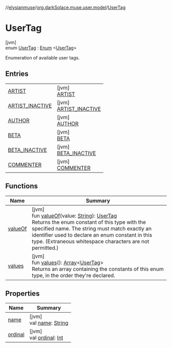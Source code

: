 //[elysianmuse](../../../index.md)/[org.darkSolace.muse.user.model](../index.md)/[UserTag](index.md)

# UserTag

[jvm]\
enum [UserTag](index.md) : [Enum](https://kotlinlang.org/api/latest/jvm/stdlib/kotlin/-enum/index.html)
&lt;[UserTag](index.md)&gt;

Enumeration of available user tags.

## Entries

|                                                           |                                                                    |
|-----------------------------------------------------------|--------------------------------------------------------------------|
| [ARTIST](-a-r-t-i-s-t/index.md)                           | [jvm]<br>[ARTIST](-a-r-t-i-s-t/index.md)                           |
| [ARTIST_INACTIVE](-a-r-t-i-s-t_-i-n-a-c-t-i-v-e/index.md) | [jvm]<br>[ARTIST_INACTIVE](-a-r-t-i-s-t_-i-n-a-c-t-i-v-e/index.md) |
| [AUTHOR](-a-u-t-h-o-r/index.md)                           | [jvm]<br>[AUTHOR](-a-u-t-h-o-r/index.md)                           |
| [BETA](-b-e-t-a/index.md)                                 | [jvm]<br>[BETA](-b-e-t-a/index.md)                                 |
| [BETA_INACTIVE](-b-e-t-a_-i-n-a-c-t-i-v-e/index.md)       | [jvm]<br>[BETA_INACTIVE](-b-e-t-a_-i-n-a-c-t-i-v-e/index.md)       |
| [COMMENTER](-c-o-m-m-e-n-t-e-r/index.md)                  | [jvm]<br>[COMMENTER](-c-o-m-m-e-n-t-e-r/index.md)                  |

## Functions

| Name                   | Summary                                                                                                                                                                                                                                                                                                                                                               |
|------------------------|-----------------------------------------------------------------------------------------------------------------------------------------------------------------------------------------------------------------------------------------------------------------------------------------------------------------------------------------------------------------------|
| [valueOf](value-of.md) | [jvm]<br>fun [valueOf](value-of.md)(value: [String](https://kotlinlang.org/api/latest/jvm/stdlib/kotlin/-string/index.html)): [UserTag](index.md)<br>Returns the enum constant of this type with the specified name. The string must match exactly an identifier used to declare an enum constant in this type. (Extraneous whitespace characters are not permitted.) |
| [values](values.md)    | [jvm]<br>fun [values](values.md)(): [Array](https://kotlinlang.org/api/latest/jvm/stdlib/kotlin/-array/index.html)&lt;[UserTag](index.md)&gt;<br>Returns an array containing the constants of this enum type, in the order they're declared.                                                                                                                          |

## Properties

| Name                                                                         | Summary                                                                                                                                                                  |
|------------------------------------------------------------------------------|--------------------------------------------------------------------------------------------------------------------------------------------------------------------------|
| [name](-c-o-m-m-e-n-t-e-r/index.md#-372974862%2FProperties%2F-1216412040)    | [jvm]<br>val [name](-c-o-m-m-e-n-t-e-r/index.md#-372974862%2FProperties%2F-1216412040): [String](https://kotlinlang.org/api/latest/jvm/stdlib/kotlin/-string/index.html) |
| [ordinal](-c-o-m-m-e-n-t-e-r/index.md#-739389684%2FProperties%2F-1216412040) | [jvm]<br>val [ordinal](-c-o-m-m-e-n-t-e-r/index.md#-739389684%2FProperties%2F-1216412040): [Int](https://kotlinlang.org/api/latest/jvm/stdlib/kotlin/-int/index.html)    |

